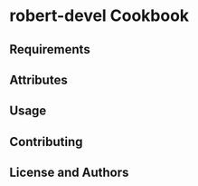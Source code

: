 robert-devel Cookbook
===================

Requirements
------------

Attributes
----------

Usage
-----

Contributing
------------

License and Authors
-------------------
